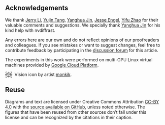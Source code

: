 ## Acknowledgements

We thank [Jerry Li](https://jerrylijiaming.com/), [Yujin Tang](https://twitter.com/yujin_tang), [Yanghua Jin](https://aixile.github.io/), [Jesse Engel](https://twitter.com/jesseengel), [Yifu Zhao](https://www.linkedin.com/in/yifuzhao) for their valuable comments and suggestions.
We specially thank [Yanghua Jin](https://aixile.github.io/) for his kind help with nvdiffrast. 

Any errors here are our own and do not reflect opinions of our proofreaders and colleagues. If you see mistakes or want to suggest changes, feel free to contribute feedback by participating in the [discussion forum](https://github.com/es-clip/es-clip.github.io/issues) for this article.

The experiments in this work were performed on multi-GPU Linux virtual machines provided by [Google Cloud Platform](https://cloud.google.com/).

<div style="text-align: left;">
<img src="assets/icons/vision.svg" alt="Vision Icon by artist monkik on Noun Project." style="display: block; margin: auto; width: 4.5%;" align="left"/>&nbsp;&nbsp;Vision icon by artist <a href="https://thenounproject.com/kukkik_jung/">monkik</a>.
</div>

<!-- YT: Make citation and open source links  when the links are known to us. -->

## Reuse

Diagrams and text are licensed under Creative Commons Attribution [CC-BY 4.0](https://creativecommons.org/licenses/by/4.0/) with the [source available on GitHub](https://github.com/attentionagent/attentionagent.github.io), unless noted otherwise. The figures that have been reused from other sources don’t fall under this license and can be recognized by the citations in their caption.
